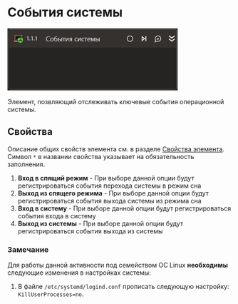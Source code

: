 # События системы

![](../../../../resources/activities/basic/desktop/events/system-events-trigger-base.png)

Элемент, позвляющий отслеживать ключевые события операционной системы.

## Свойства
Описание общих свойств элемента см. в разделе [Свойства элемента](https://docs.primo-rpa.ru/primo-rpa/primo-studio/process/elements#svoistva-elementa).\
Символ `*` в названии свойства указывает на обязательность заполнения.

1. **Вход в спящий режим** - При выборе данной опции будут регистрироваться события перехода системы в режим сна
1. **Выход из спящего режима** - При выборе данной опции будут регистрироваться события выхода системы из режима сна
1. **Вход в систему** - При выборе данной опции будут регистрироваться события входа в систему
1. **Выход из системы** - При выборе данной опции будут регистрироваться события выхода из системы

### Замечание
Для работы данной активности под семейством ОС Linux **необходимы** следующие изменения в настройках системы:
1. В файле `/etc/systemd/logind.conf` прописать следующую настройку: `KillUserProcesses=no`.
